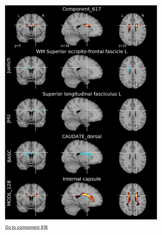 


![617](preliminary/617.jpg "Component 617")

[Go to component 618](https://parietal-inria.github.io/MODL_atlas/1024/618 "Component 618")